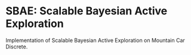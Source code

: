 # SBAE: Scalable Bayesian Active Exploration
Implementation of Scalable Bayesian Active Exploration on Mountain Car Discrete.
